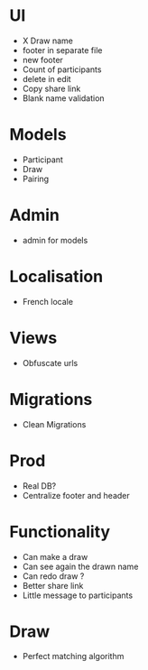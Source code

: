 # UI
- X Draw name
- footer in separate file
- new footer
- Count of participants
- delete in edit
- Copy share link
- Blank name validation

# Models
- Participant
- Draw
- Pairing

# Admin
- admin for models

# Localisation
- French locale

# Views
- Obfuscate urls

# Migrations
- Clean Migrations

# Prod
- Real DB?
- Centralize footer and header

# Functionality
- Can make a draw
- Can see again the drawn name
- Can redo draw ?
- Better share link
- Little message to participants

# Draw
- Perfect matching algorithm